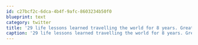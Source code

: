 ```yaml
---
id: c27bcf2c-6dca-4b4f-9afc-8603234b50f0
blueprint: text
category: twitter
title: '29 life lessons learned travelling the world for 8 years. Great article: fluentin3months.com/life-lessons/'
caption: '29 life lessons learned travelling the world for 8 years. Great article: <a href="http://www.fluentin3months.com/life-lessons/" title="http://www.fluentin3months.com/life-lessons/" class="link link_untco">fluentin3months.com/life-lessons/</a>'
---
```

